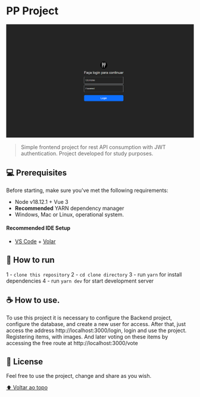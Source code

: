 <h1 id='project-name'>PP Project</h1>

<img src="first-page.png" alt="exemplo imagem">

> Simple frontend project for rest API consumption with JWT authentication. Project developed for study purposes.

## 💻 Prerequisites

Before starting, make sure you've met the following requirements:

* Node v18.12.1 + Vue 3 
* **Recommended** YARN dependency manager
* Windows, Mac or Linux, operational system.


#### Recommended IDE Setup

- [VS Code](https://code.visualstudio.com/) + [Volar](https://marketplace.visualstudio.com/items?itemName=Vue.volar)

## 🚀 How to run

1 - `clone this repository`
2 - `cd clone directory`
3 - run `yarn` for install dependencies
4 - run `yarn dev` for start development server 



## ☕ How to use.

To use this project it is necessary to configure the Backend project, configure the database, and create a new user for access.
After that, just access the address http://localhost:3000/login, login and use the project. Registering items, with images. And later voting on these items by accessing the free route at http://localhost:3000/vote


## 📝 License

Feel free to use the project, change and share as you wish.


[⬆ Voltar ao topo](#project-name)<br>